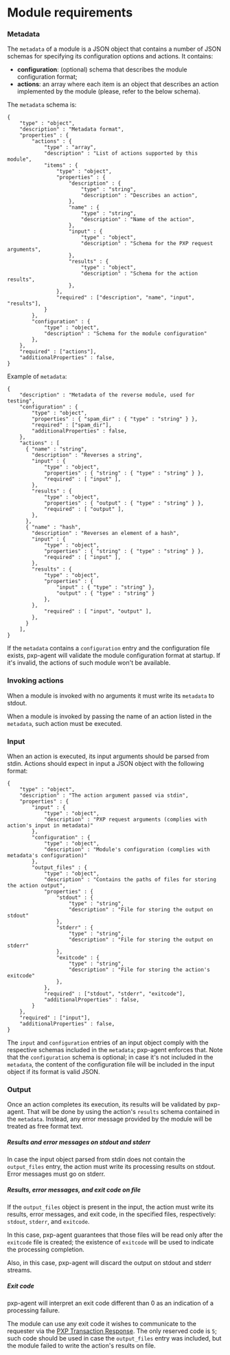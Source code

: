 # Module requirements

### Metadata

The `metadata` of a module is a JSON object that contains a number of JSON
schemas for specifying its configuration options and actions. It contains:

 - **configuration**: (optional) schema that describes the module configuration format;
 - **actions**: an array where each item is an object that describes an action implemented by the module (please, refer to the below schema).

The `metadata` schema is:

    {
        "type" : "object",
        "description" : "Metadata format",
        "properties" : {
            "actions" : {
                "type" : "array",
                "description" : "List of actions supported by this module",
                "items" : {
                    "type" : "object",
                    "properties" : {
                        "description" : {
                            "type" : "string",
                            "description" : "Describes an action",
                        },
                        "name" : {
                            "type" : "string",
                            "description" : "Name of the action",
                        },
                        "input" : {
                            "type" : "object",
                            "description" : "Schema for the PXP request arguments",
                        },
                        "results" : {
                            "type" : "object",
                            "description" : "Schema for the action results",
                        },
                    },
                    "required" : ["description", "name", "input", "results"],
                }
            },
            "configuration" : {
                "type" : "object",
                "description" : "Schema for the module configuration"
            },
        },
        "required" : ["actions"],
        "additionalProperties" : false,
    }

Example of `metadata`:

    {
        "description" : "Metadata of the reverse module, used for testing",
        "configuration" : {
            "type" : "object",
            "properties" : { "spam_dir" : { "type" : "string" } },
            "required" : ["spam_dir"],
            "additionalProperties" : false,
        },
        "actions" : [
          { "name" : "string",
            "description" : "Reverses a string",
            "input" : {
                "type" : "object",
                "properties" : { "string" : { "type" : "string" } },
                "required" : [ "input" ],
            },
            "results" : {
                "type" : "object",
                "properties" : { "output" : { "type" : "string" } },
                "required" : [ "output" ],
            },
          },
          { "name" : "hash",
            "description" : "Reverses an element of a hash",
            "input" : {
                "type" : "object",
                "properties" : { "string" : { "type" : "string" } },
                "required" : [ "input" ],
            },
            "results" : {
                "type" : "object",
                "properties" : {
                    "input" : { "type" : "string" },
                    "output" : { "type" : "string" }
                },
            },
                "required" : [ "input", "output" ],
            },
          }
        ],
    }

If the `metadata` contains a `configuration` entry and the configuration file
exists, pxp-agent will validate the module configuration format at startup. If
it's invalid, the actions of such module won't be available.

### Invoking actions

When a module is invoked with no arguments it must write its `metadata` to
stdout.

When a module is invoked by passing the name of an action listed in the
`metadata`, such action must be executed.

### Input

When an action is executed, its input arguments should be parsed from stdin.
Actions should expect in input a JSON object with the following format:

    {
        "type" : "object",
        "description" : "The action argument passed via stdin",
        "properties" : {
            "input" : {
                "type" : "object",
                "description" : "PXP request arguments (complies with action's input in metadata)"
            },
            "configuration" : {
                "type" : "object",
                "description" : "Module's configuration (complies with metadata's configuration)"
            },
            "output_files" : {
                "type" : "object",
                "description" : "Contains the paths of files for storing the action output",
                "properties" : {
                    "stdout" : {
                        "type" : "string",
                        "description" : "File for storing the output on stdout"
                    },
                    "stderr" : {
                        "type" : "string",
                        "description" : "File for storing the output on stderr"
                    },
                    "exitcode" : {
                        "type" : "string",
                        "description" : "File for storing the action's exitcode"
                    },
                },
                "required" : ["stdout", "stderr", "exitcode"],
                "additionalProperties" : false,
            }
        },
        "required" : ["input"],
        "additionalProperties" : false,
    }

The `input` and `configuration` entries of an input object comply with the
respective schemas included in the `metadata`; pxp-agent enforces that. Note
that the `configuration` schema is optional; in case it's not included in the
`metadata`, the content of the configuration file will be included in the input
object if its format is valid JSON.

### Output

Once an action completes its execution, its results will be validated by
pxp-agent. That will be done by using the action's `results` schema contained in
the `metadata`. Instead, any error message provided by the module will be
treated as free format text.

##### Results and error messages on stdout and stderr

In case the input object parsed from stdin does not contain the `output_files`
entry, the action must write its processing results on stdout. Error messages
must go on stderr.

##### Results, error messages, and exit code on file

If the `output_files` object is present in the input, the action must write its
results, error messages, and exit code, in the specified files, respectively:
`stdout`, `stderr`, and `exitcode`.

In this case, pxp-agent guarantees that those files will be read only after the
`exitcode` file is created; the existence of `exitcode` will be used to indicate
the processing completion.

Also, in this case, pxp-agent will discard the output on stdout and stderr
streams.

##### Exit code

pxp-agent will interpret an exit code different than 0 as an indication of a
processing failure.

The module can use any exit code it wishes to communicate to the requester via
the [PXP Transaction Response][transaction_status]. The only reserved code is
`5`; such code should be used in case the `output_files` entry was included, but
the module failed to write the action's results on file.

[transaction_status]: https://github.com/puppetlabs/pcp-specifications/blob/master/pxp/transaction_status.md
